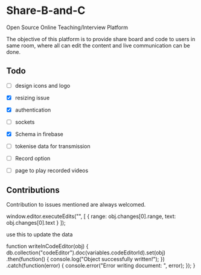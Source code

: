 # Share-B-and-C

Open Source Online Teaching/Interview Platform

The objective of this platform is to provide share board and code to users in same room, where all can edit the content and live communication can be done.

## Todo

- [ ] design icons and logo
- [X] resizing issue
- [X] authentication
- [ ] sockets
- [X] Schema in firebase
- [ ] tokenise data for transmission
- [ ] Record option
- [ ] page to play recorded videos


## Contributions

Contribution to issues mentioned are always welcomed.



window.editor.executeEdits("", [
     { range: obj.changes[0].range, text: obj.changes[0].text }
]);

use this to update the data

function writeInCodeEditor(obj) {
        db.collection("codeEditor").doc(variables.codeEditorId).set(obj)
        .then(function() {
            console.log("Object successfully written!");
        })
        .catch(function(error) {
            console.error("Error writing document: ", error);
        });
    }
